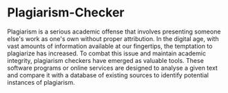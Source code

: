 # Plagiarism-Checker
Plagiarism is a serious academic offense that involves presenting someone else's work as one's own without proper attribution. In the digital age, with vast amounts of information available at our fingertips, the temptation to plagiarize has increased. To combat this issue and maintain academic integrity, plagiarism checkers have emerged as valuable tools. These software programs or online services are designed to analyse a given text and compare it with a database of existing sources to identify potential instances of plagiarism.    
 
